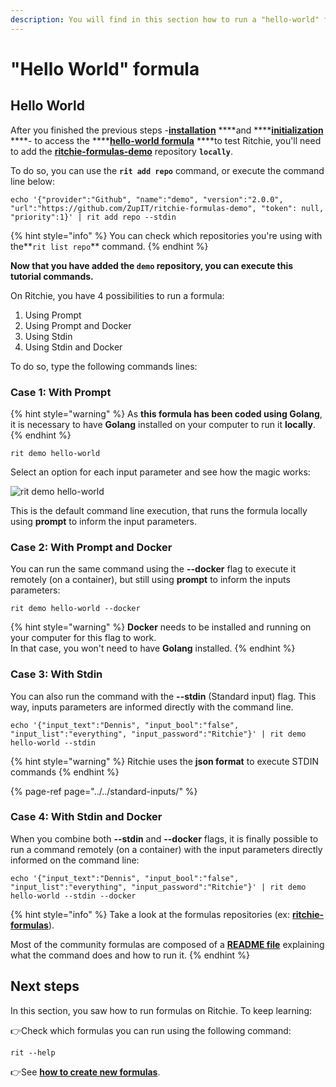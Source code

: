 ```yaml
---
description: You will find in this section how to run a "hello-world" formula.
---
```


# "Hello World" formula

## Hello World

After you finished the previous steps -[**installation**](../../../getting-started/installation/) ****and ****[**initialization**](../../../getting-started/initialization.md) ****- to access the ****[**hello-world formula**](https://github.com/ZupIT/ritchie-formulas/tree/master/demo/hello-world) ****to test Ritchie, you'll need to add the [**ritchie-formulas-demo**](https://github.com/ZupIT/ritchie-formulas-demo) repository **`locally`**.

To do so, you can use the **`rit add repo`** command, or execute the command line below:

```text
echo '{"provider":"Github", "name":"demo", "version":"2.0.0", "url":"https://github.com/ZupIT/ritchie-formulas-demo", "token": null, "priority":1}' | rit add repo --stdin
```

{% hint style="info" %}
You can check which repositories you're using with the**`rit list repo`** command.
{% endhint %}

**Now that you have added the `demo` repository, you can execute this tutorial commands.**

On Ritchie, you have 4 possibilities to run a formula: 

1. Using Prompt
2. Using Prompt and Docker 
3. Using Stdin
4. Using Stdin and Docker 

To do so, type the following commands lines: 

### Case 1: With Prompt

{% hint style="warning" %}
As **this formula has been coded using Golang**, it is necessary to have **Golang** installed on your computer to run it **locally**.
{% endhint %}

```text
rit demo hello-world
```

Select an option for each input parameter and see how the magic works: 

![rit demo hello-world](../../../.gitbook/assets/large-gif-1054x366-%20%281%29.gif)

This is the default command line execution, that runs the formula locally using **prompt** to inform the input parameters.

### Case 2: With Prompt and Docker

You can run the same command using the **--docker** flag to execute it remotely \(on a container\), but still using **prompt** to inform the inputs parameters:

```text
rit demo hello-world --docker
```

{% hint style="warning" %}
**Docker** needs to be installed and running on your computer for this flag to work.  
In that case, you won't need to have **Golang** installed.
{% endhint %}

### Case 3: With Stdin

You can also run the command with the **--stdin** \(Standard input\) flag. This way, inputs parameters are informed directly with the command line. 

```
echo '{"input_text":"Dennis", "input_bool":"false", "input_list":"everything", "input_password":"Ritchie"}' | rit demo hello-world --stdin
```

{% hint style="warning" %}
Ritchie uses the **json format** to execute STDIN commands
{% endhint %}

{% page-ref page="../../standard-inputs/" %}

### Case 4: With Stdin and Docker

When you combine both **--stdin** and **--docker** flags, it is finally possible to run a command remotely \(on a container\) with the input parameters directly informed on the command line:

```text
echo '{"input_text":"Dennis", "input_bool":"false", "input_list":"everything", "input_password":"Ritchie"}' | rit demo hello-world --stdin --docker
```

{% hint style="info" %}
Take a look at the formulas repositories \(ex: [**ritchie-formulas**](https://github.com/ZupIT/ritchie-formulas)\). 

Most of the community formulas are composed of a [**README file**](https://github.com/ZupIT/ritchie-formulas/tree/master/demo/hello-world) explaining what the command does and how to run it.
{% endhint %}

## Next steps

In this section, you saw how to run formulas on Ritchie. To keep learning: 

👉Check which formulas you can run using the following command:

```text
rit --help
```

👉See [**how to create new formulas**](../how-to-create-formulas.md).

